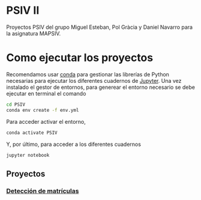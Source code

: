 # PSIV II
Proyectos PSIV del grupo Miguel Esteban, Pol Gràcia y Daniel Navarro para la asignatura MAPSIV.

# Como ejecutar los proyectos
Recomendamos usar [conda](https://docs.conda.io/en/latest/miniconda.html) para gestionar las librerías de Python necesarias para ejecutar los diferentes cuadernos de [Jupyter](https://jupyter.org/). Una vez instalado el gestor de entornos, para generear el entorno necesario se debe ejecutar en terminal el comando
```bash
cd PSIV
conda env create -f env.yml
```
Para acceder activar el entorno,
```bash
conda activate PSIV
```
Y, por último, para acceder a los diferentes cuadernos
```bash
jupyter notebook
```
## Proyectos
### [Detección de matrículas](https://github.com/StebF2000/PSIV/tree/main/01-Car_license_detection)
